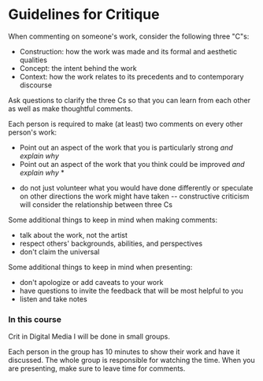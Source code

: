 # Guidelines for Critique

When commenting on someone's work, consider the following three "C"s:
- Construction: how the work was made and its formal and aesthetic qualities
- Concept: the intent behind the work
- Context: how the work relates to its precedents and to contemporary discourse

Ask questions to clarify the three Cs so that you can learn from each other as well as make thoughtful comments.

Each person is required to make (at least) two comments on every other person's work:
- Point out an aspect of the work that you is particularly strong _and explain why_
- Point out an aspect of the work that you think could be improved _and explain why_ *

* do not just volunteer what you would have done differently or speculate on other directions the work might have taken -- constructive criticism will consider the relationship between three Cs

Some additional things to keep in mind when making comments:
- talk about the work, not the artist
- respect others' backgrounds, abilities, and perspectives
- don't claim the universal

Some additional things to keep in mind when presenting:
- don't apologize or add caveats to your work
- have questions to invite the feedback that will be most helpful to you
- listen and take notes



### In this course

Crit in Digital Media I will be done in small groups.

Each person in the group has 10 minutes to show their work and have it discussed. The whole group is responsible for watching the time. When you are presenting, make sure to leave time for comments.
